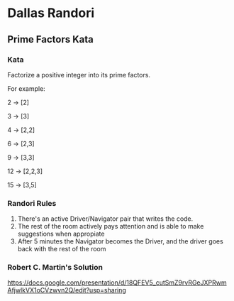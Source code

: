 # Dallas Randori
## Prime Factors Kata

### Kata

Factorize a positive integer into its prime factors.

For example:

2 -> [2]

3 -> [3]

4 -> [2,2]

6 -> [2,3]

9 -> [3,3]

12 -> [2,2,3]

15 -> [3,5]

### Randori Rules

1. There's an active Driver/Navigator pair that writes the code.
2. The rest of the room actively pays attention and is able to make suggestions when appropiate
3. After 5 minutes the Navigator becomes the Driver, and the driver goes back with the rest of the room

### Robert C. Martin's Solution
https://docs.google.com/presentation/d/18QFEV5_cutSmZ9rvRGeJXPRwmAfjwlkVX1oCVzwvn2Q/edit?usp=sharing
